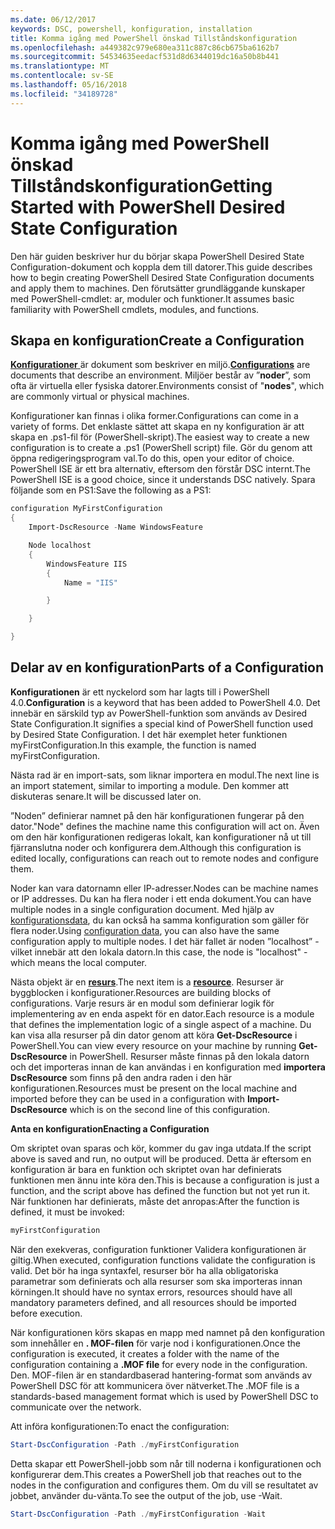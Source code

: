 ```yaml
---
ms.date: 06/12/2017
keywords: DSC, powershell, konfiguration, installation
title: Komma igång med PowerShell önskad Tillståndskonfiguration
ms.openlocfilehash: a449382c979e680ea311c887c86cb675ba6162b7
ms.sourcegitcommit: 54534635eedacf531d8d6344019dc16a50b8b441
ms.translationtype: MT
ms.contentlocale: sv-SE
ms.lasthandoff: 05/16/2018
ms.locfileid: "34189728"
---
```

# <a name="getting-started-with-powershell-desired-state-configuration"></a><span data-ttu-id="69641-103">Komma igång med PowerShell önskad Tillståndskonfiguration</span><span class="sxs-lookup"><span data-stu-id="69641-103">Getting Started with PowerShell Desired State Configuration</span></span> #

<span data-ttu-id="69641-104">Den här guiden beskriver hur du börjar skapa PowerShell Desired State Configuration-dokument och koppla dem till datorer.</span><span class="sxs-lookup"><span data-stu-id="69641-104">This guide describes how to begin creating PowerShell Desired State Configuration documents and apply them to machines.</span></span> <span data-ttu-id="69641-105">Den förutsätter grundläggande kunskaper med PowerShell-cmdlet: ar, moduler och funktioner.</span><span class="sxs-lookup"><span data-stu-id="69641-105">It assumes basic familiarity with PowerShell cmdlets, modules, and functions.</span></span>


## <a name="create-a-configuration"></a><span data-ttu-id="69641-106">Skapa en konfiguration</span><span class="sxs-lookup"><span data-stu-id="69641-106">Create a Configuration</span></span> ##

<span data-ttu-id="69641-107">[**Konfigurationer** ](https://msdn.microsoft.com/powershell/dsc/configurations) är dokument som beskriver en miljö.</span><span class="sxs-lookup"><span data-stu-id="69641-107">[**Configurations**](https://msdn.microsoft.com/powershell/dsc/configurations) are documents that describe an environment.</span></span> <span data-ttu-id="69641-108">Miljöer består av ”**noder**”, som ofta är virtuella eller fysiska datorer.</span><span class="sxs-lookup"><span data-stu-id="69641-108">Environments consist of "**nodes**", which are commonly virtual or physical machines.</span></span>

<span data-ttu-id="69641-109">Konfigurationer kan finnas i olika former.</span><span class="sxs-lookup"><span data-stu-id="69641-109">Configurations can come in a variety of forms.</span></span> <span data-ttu-id="69641-110">Det enklaste sättet att skapa en ny konfiguration är att skapa en .ps1-fil för (PowerShell-skript).</span><span class="sxs-lookup"><span data-stu-id="69641-110">The easiest way to create a new configuration is to create a .ps1 (PowerShell script) file.</span></span> <span data-ttu-id="69641-111">Gör du genom att öppna redigeringsprogram val.</span><span class="sxs-lookup"><span data-stu-id="69641-111">To do this, open your editor of choice.</span></span> <span data-ttu-id="69641-112">PowerShell ISE är ett bra alternativ, eftersom den förstår DSC internt.</span><span class="sxs-lookup"><span data-stu-id="69641-112">The PowerShell ISE is a good choice, since it understands DSC natively.</span></span> <span data-ttu-id="69641-113">Spara följande som en PS1:</span><span class="sxs-lookup"><span data-stu-id="69641-113">Save the following as a PS1:</span></span>

```powershell
configuration MyFirstConfiguration
{
    Import-DscResource -Name WindowsFeature

    Node localhost
    {
        WindowsFeature IIS
        {
            Name = "IIS"

        }

    }

}
```
## <a name="parts-of-a-configuration"></a><span data-ttu-id="69641-114">Delar av en konfiguration</span><span class="sxs-lookup"><span data-stu-id="69641-114">Parts of a Configuration</span></span> ##
<span data-ttu-id="69641-115">**Konfigurationen** är ett nyckelord som har lagts till i PowerShell 4.0.</span><span class="sxs-lookup"><span data-stu-id="69641-115">**Configuration** is a keyword that has been added to PowerShell 4.0.</span></span> <span data-ttu-id="69641-116">Det innebär en särskild typ av PowerShell-funktion som används av Desired State Configuration.</span><span class="sxs-lookup"><span data-stu-id="69641-116">It signifies a special kind of PowerShell function used by Desired State Configuration.</span></span> <span data-ttu-id="69641-117">I det här exemplet heter funktionen myFirstConfiguration.</span><span class="sxs-lookup"><span data-stu-id="69641-117">In this example, the function is named myFirstConfiguration.</span></span>

<span data-ttu-id="69641-118">Nästa rad är en import-sats, som liknar importera en modul.</span><span class="sxs-lookup"><span data-stu-id="69641-118">The next line is an import statement, similar to importing a module.</span></span> <span data-ttu-id="69641-119">Den kommer att diskuteras senare.</span><span class="sxs-lookup"><span data-stu-id="69641-119">It will be discussed later on.</span></span>

<span data-ttu-id="69641-120">”Noden” definierar namnet på den här konfigurationen fungerar på den dator.</span><span class="sxs-lookup"><span data-stu-id="69641-120">"Node" defines the machine name this configuration will act on.</span></span> <span data-ttu-id="69641-121">Även om den här konfigurationen redigeras lokalt, kan konfigurationer nå ut till fjärranslutna noder och konfigurera dem.</span><span class="sxs-lookup"><span data-stu-id="69641-121">Although this configuration is edited locally, configurations can reach out to remote nodes and configure them.</span></span>

<span data-ttu-id="69641-122">Noder kan vara datornamn eller IP-adresser.</span><span class="sxs-lookup"><span data-stu-id="69641-122">Nodes can be machine names or IP addresses.</span></span> <span data-ttu-id="69641-123">Du kan ha flera noder i ett enda dokument.</span><span class="sxs-lookup"><span data-stu-id="69641-123">You can have multiple nodes in a single configuration document.</span></span> <span data-ttu-id="69641-124">Med hjälp av [konfigurationsdata](https://msdn.microsoft.com/powershell/dsc/configdata), du kan också ha samma konfiguration som gäller för flera noder.</span><span class="sxs-lookup"><span data-stu-id="69641-124">Using [configuration data](https://msdn.microsoft.com/powershell/dsc/configdata), you can also have the same configuration apply to multiple nodes.</span></span> <span data-ttu-id="69641-125">I det här fallet är noden ”localhost” - vilket innebär att den lokala datorn.</span><span class="sxs-lookup"><span data-stu-id="69641-125">In this case, the node is "localhost" - which means the local computer.</span></span>

<span data-ttu-id="69641-126">Nästa objekt är en [ **resurs**](https://msdn.microsoft.com/powershell/dsc/resources).</span><span class="sxs-lookup"><span data-stu-id="69641-126">The next item is a [**resource**](https://msdn.microsoft.com/powershell/dsc/resources).</span></span> <span data-ttu-id="69641-127">Resurser är byggblocken i konfigurationer.</span><span class="sxs-lookup"><span data-stu-id="69641-127">Resources are building blocks of configurations.</span></span> <span data-ttu-id="69641-128">Varje resurs är en modul som definierar logik för implementering av en enda aspekt för en dator.</span><span class="sxs-lookup"><span data-stu-id="69641-128">Each resource is a module that defines the implementation logic of a single aspect of a machine.</span></span> <span data-ttu-id="69641-129">Du kan visa alla resurser på din dator genom att köra **Get-DscResource** i PowerShell.</span><span class="sxs-lookup"><span data-stu-id="69641-129">You can view every resource on your machine by running **Get-DscResource** in PowerShell.</span></span> <span data-ttu-id="69641-130">Resurser måste finnas på den lokala datorn och det importeras innan de kan användas i en konfiguration med **importera DscResource** som finns på den andra raden i den här konfigurationen.</span><span class="sxs-lookup"><span data-stu-id="69641-130">Resources must be present on the local machine and imported before they can be used in a configuration with **Import-DscResource** which is on the second line of this configuration.</span></span>

<span data-ttu-id="69641-131">**Anta en konfiguration**</span><span class="sxs-lookup"><span data-stu-id="69641-131">**Enacting a Configuration**</span></span>

<span data-ttu-id="69641-132">Om skriptet ovan sparas och kör, kommer du gav inga utdata.</span><span class="sxs-lookup"><span data-stu-id="69641-132">If the script above is saved and run, no output will be produced.</span></span> <span data-ttu-id="69641-133">Detta är eftersom en konfiguration är bara en funktion och skriptet ovan har definierats funktionen men ännu inte köra den.</span><span class="sxs-lookup"><span data-stu-id="69641-133">This is because a configuration is just a function, and the script above has defined the function but not yet run it.</span></span> <span data-ttu-id="69641-134">När funktionen har definierats, måste det anropas:</span><span class="sxs-lookup"><span data-stu-id="69641-134">After the function is defined, it must be invoked:</span></span>
```powershell
myFirstConfiguration
```

<span data-ttu-id="69641-135">När den exekveras, configuration funktioner Validera konfigurationen är giltig.</span><span class="sxs-lookup"><span data-stu-id="69641-135">When executed, configuration functions validate the configuration is valid.</span></span> <span data-ttu-id="69641-136">Det bör ha inga syntaxfel, resurser bör ha alla obligatoriska parametrar som definierats och alla resurser som ska importeras innan körningen.</span><span class="sxs-lookup"><span data-stu-id="69641-136">It should have no syntax errors, resources should have all mandatory parameters defined, and all resources should be imported before execution.</span></span>

<span data-ttu-id="69641-137">När konfigurationen körs skapas en mapp med namnet på den konfiguration som innehåller en **. MOF-filen** för varje nod i konfigurationen.</span><span class="sxs-lookup"><span data-stu-id="69641-137">Once the configuration is executed, it creates a folder with the name of the configuration containing a **.MOF file** for every node in the configuration.</span></span> <span data-ttu-id="69641-138">Den. MOF-filen är en standardbaserad hantering-format som används av PowerShell DSC för att kommunicera över nätverket.</span><span class="sxs-lookup"><span data-stu-id="69641-138">The .MOF file is a standards-based management format which is used by PowerShell DSC to communicate over the network.</span></span>

<span data-ttu-id="69641-139">Att införa konfigurationen:</span><span class="sxs-lookup"><span data-stu-id="69641-139">To enact the configuration:</span></span>
```powershell
Start-DscConfiguration -Path ./myFirstConfiguration
```
<span data-ttu-id="69641-140">Detta skapar ett PowerShell-jobb som når till noderna i konfigurationen och konfigurerar dem.</span><span class="sxs-lookup"><span data-stu-id="69641-140">This creates a PowerShell job that reaches out to the nodes in the configuration and configures them.</span></span> <span data-ttu-id="69641-141">Om du vill se resultatet av jobbet, använder du-vänta.</span><span class="sxs-lookup"><span data-stu-id="69641-141">To see the output of the job, use -Wait.</span></span>
```powershell
Start-DscConfiguration -Path ./myFirstConfiguration -Wait
```